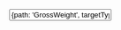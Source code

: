 <!-- Step 3: Initiate Weighing (Gross Weight) -->
<WizardStep id="step3" title="Weighing" validated="false">
  <Input id="ip2" value="{path: 'GrossWeight', targetType: 'any'}" description="{path: 'GrossWeightUnit', targetType: 'any'}" />
  <!-- ... -->
</WizardStep> 

<!-- Step 4: Receive Weighing Slip (Printing) -->
<WizardStep id="step6" title="Complete and Print" validated="false">
  <Text id="tx1" text="Session Summary: {path: 'SessionId', targetType: 'any'}" />
  <!-- ... -->
</WizardStep>
